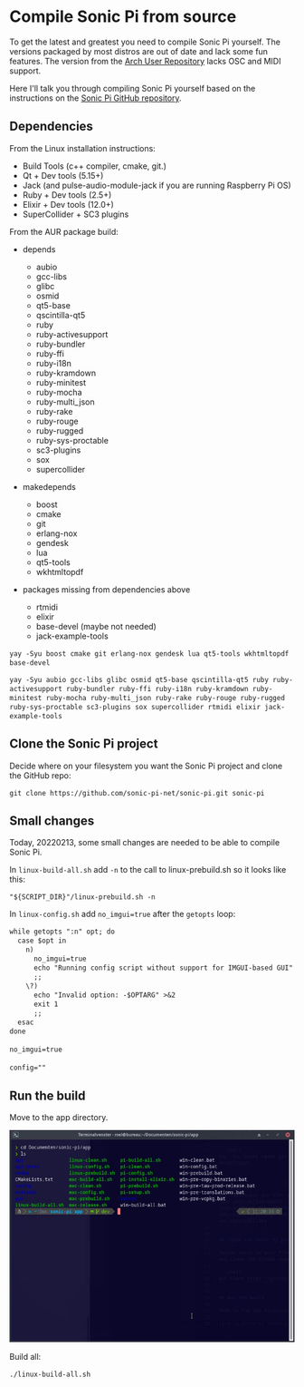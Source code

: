 # Compile Sonic Pi from source

To get the latest and greatest you need to compile Sonic Pi yourself. The versions packaged by most distros are out of date and lack some fun features. The version from the [Arch User Repository](https://aur.archlinux.org/packages/sonic-pi-git) lacks OSC and MIDI support.

Here I'll talk you through compiling Sonic Pi yourself based on the instructions on the [Sonic Pi GitHub repository](https://github.com/sonic-pi-net/sonic-pi).

## Dependencies

From the Linux installation instructions:
 - Build Tools (c++ compiler, cmake, git.)
 - Qt + Dev tools (5.15+)
 - Jack (and pulse-audio-module-jack if you are running Raspberry Pi OS)
 - Ruby + Dev tools (2.5+)
 - Elixir + Dev tools (12.0+)
 - SuperCollider + SC3 plugins

From the AUR package build:

 - depends
    + aubio
    + gcc-libs
    + glibc
    + osmid
    + qt5-base
    + qscintilla-qt5
    + ruby
    + ruby-activesupport
    + ruby-bundler
    + ruby-ffi
    + ruby-i18n
    + ruby-kramdown
    + ruby-minitest
    + ruby-mocha
    + ruby-multi_json
    + ruby-rake
    + ruby-rouge
    + ruby-rugged
    + ruby-sys-proctable
    + sc3-plugins
    + sox
    + supercollider
 - makedepends
   + boost
   + cmake
   + git
   + erlang-nox
   + gendesk
   + lua
   + qt5-tools
   + wkhtmltopdf

 - packages missing from dependencies above
   + rtmidi 
   + elixir
   + base-devel (maybe not needed)
   + jack-example-tools

```shell
yay -Syu boost cmake git erlang-nox gendesk lua qt5-tools wkhtmltopdf base-devel

```

```shell
yay -Syu aubio gcc-libs glibc osmid qt5-base qscintilla-qt5 ruby ruby-activesupport ruby-bundler ruby-ffi ruby-i18n ruby-kramdown ruby-minitest ruby-mocha ruby-multi_json ruby-rake ruby-rouge ruby-rugged ruby-sys-proctable sc3-plugins sox supercollider rtmidi elixir jack-example-tools
```

## Clone the Sonic Pi project

Decide where on your filesystem you want the Sonic Pi project and clone the GitHub repo:

```shell
git clone https://github.com/sonic-pi-net/sonic-pi.git sonic-pi
```

## Small changes

Today, 20220213, some small changes are needed to be able to compile Sonic Pi.

In `linux-build-all.sh` add `-n` to the call to linux-prebuild.sh so it looks like this:

```shell
"${SCRIPT_DIR}"/linux-prebuild.sh -n

```

In `linux-config.sh` add `no_imgui=true` after the `getopts` loop:

```shell
while getopts ":n" opt; do
  case $opt in
    n)
      no_imgui=true
      echo "Running config script without support for IMGUI-based GUI"
      ;;
    \?)
      echo "Invalid option: -$OPTARG" >&2
      exit 1
      ;;
  esac
done

no_imgui=true

config=""

```

## Run the build

Move to the app directory.

![cd to sonic-pi folder](.assets/cd_into_directory.jpg)

Build all:

```shell
./linux-build-all.sh
```
